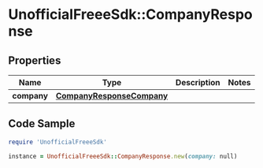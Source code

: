 # UnofficialFreeeSdk::CompanyResponse

## Properties

Name | Type | Description | Notes
------------ | ------------- | ------------- | -------------
**company** | [**CompanyResponseCompany**](CompanyResponseCompany.md) |  | 

## Code Sample

```ruby
require 'UnofficialFreeeSdk'

instance = UnofficialFreeeSdk::CompanyResponse.new(company: null)
```


